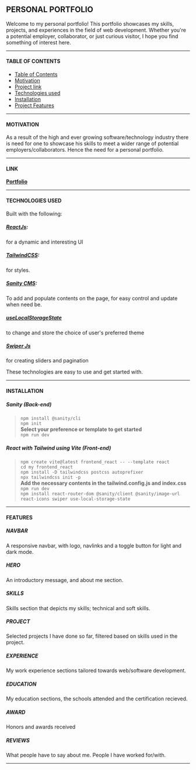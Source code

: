 ## PERSONAL PORTFOLIO

Welcome to my personal portfolio! This portfolio showcases my skills, projects, and experiences in the field of web development. Whether you're a potential employer, collaborator, or just curious visitor, I hope you find something of interest here.

---

#### TABLE OF CONTENTS

- [Table of Contents](#table-of-contents)
- [Motivation](#motivation)
- [Project link](#link)
- [Technologies used](#technologies-used)
- [Installation](#installation)
- [Project Features](#features)

---

#### MOTIVATION

As a result of the high and ever growing software/technology industry there is need for one to showcase his skills to meet a wider range of potential employers/collaborators. Hence the need for a personal portfolio.

---

#### LINK

**[Portfolio](https://monye-jude.netlify.app)**

---

#### TECHNOLOGIES USED

Built with the following:

##### [ReactJs](https://react.dev):

for a dynamic and interesting UI

##### [TailwindCSS](https://tailwindcss.com):

for styles.

##### [Sanity CMS](https://sanity.io):

To add and populate contents on the page, for easy control and update when need be.

##### [useLocalStorageState](https://www.npmjs.com/package/use-local-storage-state)

to change and store the choice of user's preferred theme

##### [Swiper Js](https://swiperjs.com/)

for creating sliders and pagination

These technologies are easy to use and get started with.

---

#### INSTALLATION

##### Sanity (Back-end)

> `npm install @sanity/cli` <br> `npm init` <br> **Select your preference or template to get started** <br> `npm run dev`

##### React with Tailwind using Vite (Front-end)

> `npm create vite@latest frontend_react -- --template react` <br> `cd my frontend_react` <br> `npm install -D tailwindcss postcss autoprefixer` <br> `npx tailwindcss init -p` <br> **Add the necessary contents in the tailwind.config.js and index.css** <br> `npm run dev` <br> `npm install react-router-dom @sanity/client @sanity/image-url react-icons swiper use-local-storage-state `

---

#### FEATURES

##### NAVBAR

A responsive navbar, with logo, navlinks and a toggle button for light and dark mode.

##### HERO

An introductory message, and about me section.

##### SKILLS

Skills section that depicts my skills; technical and soft skills.

##### PROJECT

Selected projects I have done so far, filtered based on skills used in the project.

##### EXPERIENCE

My work experience sections tailored towards web/software development.

##### EDUCATION

My education sections, the schools attended and the certification recieved.

##### AWARD

Honors and awards received

##### REVIEWS

What people have to say about me. People I have worked for/with.

---
